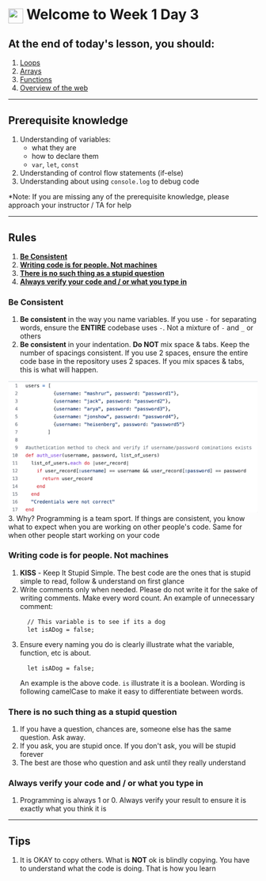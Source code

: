 # <span><img src="../../ga_cog.png" width="30" height="30" style="vertical-align: middle;"></span> Welcome to Week 1 Day 3

##  At the end of today's lesson, you should:
1. [Loops](./1_loops/instructor_notes/README.md)
2. [Arrays](./2_arrays/instructor_notes/README.md)
3. [Functions](./3_functions/instructor_notes/README.md)
4. [Overview of the web](./4_overview_of_the_web/instructor_notes/README.md)

---

## Prerequisite knowledge
1. Understanding of variables:
    - what they are
    - how to declare them
    - `var`, `let`, `const`
2. Understanding of control flow statements (if-else)
3. Understanding about using `console.log` to debug code

*Note: If you are missing any of the prerequisite knowledge, please approach your instructor / TA for help

---

## Rules
1. [**Be Consistent**](#be-consistent)
2. [**Writing code is for people. Not machines**](#)
3. [**There is no such thing as a stupid question**](#)
4. [**Always verify your code and / or what you type in**](#)

### Be Consistent
1. **Be consistent** in the way you name variables. If you use `-` for separating words, ensure the **ENTIRE** codebase uses `-`. Not a mixture of `-` and `_` or others
2. **Be consistent** in your indentation. **Do NOT** mix space & tabs. Keep the number of spacings consistent. If you use 2 spaces, ensure the entire code base in the repository uses 2 spaces. If you mix spaces & tabs, this is what will happen.
<img src="./img/indentation.png">
3. Why? Programming is a team sport. If things are consistent, you know what to expect when you are working on other people's code. Same for when other people start working on your code

### Writing code is for people. Not machines
1. **KISS** - Keep It Stupid Simple. The best code are the ones that is stupid simple to read, follow & understand on first glance
2. Write comments only when needed. Please do not write it for the sake of writing comments. Make every word count. An example of unnecessary comment:
    ```
      // This variable is to see if its a dog
      let isADog = false;
    ```
3. Ensure every naming you do is clearly illustrate what the variable, function, etc is about.
    ```
      let isADog = false;
    ```
    An example is the above code. `is` illustrate it is a boolean. Wording is following camelCase to make it easy to differentiate between words.

### There is no such thing as a stupid question
1. If you have a question, chances are, someone else has the same question. Ask away.
2. If you ask, you are stupid once. If you don't ask, you will be stupid forever
3. The best are those who question and ask until they really understand

### Always verify your code and / or what you type in
1. Programming is always 1 or 0. Always verify your result to ensure it is exactly what you think it is

---

## Tips
1. It is OKAY to copy others. What is **NOT** ok is blindly copying. You have to understand what the code is doing. That is how you learn